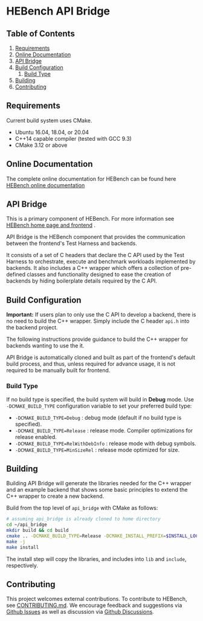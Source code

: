 # HEBench API Bridge

## Table of Contents
1. [Requirements](#requirements1)
2. [Online Documentation](#online-documentation)
3. [API Bridge](#api-bridge)
4. [Build Configuration](#build-configuration)
   1. [Build Type](#build-type)
5. [Building](#building)
8. [Contributing](#contributing)


## Requirements <a name="requirements1"></a>
Current build system uses CMake.

- Ubuntu 16.04, 18.04, or 20.04
- C++14 capable compiler (tested with GCC 9.3)
- CMake 3.12 or above

## Online Documentation <a name="online-documentation"></a>
The complete online documentation for HEBench can be found here [HEBench online documentation](https://hebench.github.io/frontend)

## API Bridge <a name="api-bridge"></a>

This is a primary component of HEBench. For more information see [HEBench home page and frontend](https://github.com/hebench/frontend) .

API Bridge is the HEBench component that provides the communication between the frontend's Test Harness and backends.

It consists of a set of C headers that declare the C API used by the Test Harness to orchestrate, execute and benchmark workloads implemented by backends. It also includes a C++ wrapper which offers a collection of pre-defined classes and functionality designed to ease the creation of backends by hiding boilerplate details required by the C API.

## Build Configuration <a name="build-configuration"></a>

**Important:** If users plan to only use the C API to develop a backend, there is no need to build the C++ wrapper. Simply include the C header `api.h` into the backend project.

The following instructions provide guidance to build the C++ wrapper for backends wanting to use the it.

API Bridge is automatically cloned and built as part of the frontend's default build process, and thus, unless required for advance usage, it is not required to be manually built for frontend.

### Build Type <a name="build-type"></a>

If no build type is specified, the build system will build in <b>Debug</b> mode. Use `-DCMAKE_BUILD_TYPE` configuration variable to set your preferred build type:

- `-DCMAKE_BUILD_TYPE=Debug` : debug mode (default if no build type is specified).
- `-DCMAKE_BUILD_TYPE=Release` : release mode. Compiler optimizations for release enabled.
- `-DCMAKE_BUILD_TYPE=RelWithDebInfo` : release mode with debug symbols.
- `-DCMAKE_BUILD_TYPE=MinSizeRel` : release mode optimized for size.

## Building <a name="building"></a>

Building API Bridge will generate the libraries needed for the C++ wrapper and an example backend that shows some basic principles to extend the C++ wrapper to create a new backend.

Build from the top level of `api_bridge` with CMake as follows:

```bash
# assuming api_bridge is already cloned to home directory
cd ~/api_bridge
mkdir build && cd build
cmake .. -DCMAKE_BUILD_TYPE=Release -DCMAKE_INSTALL_PREFIX=$INSTALL_LOCATION # change install location at will
make -j
make install
```

The install step will copy the libraries, and includes into `lib` and `include`, respectively.

## Contributing <a name="contributing"></a>

This project welcomes external contributions. To contribute to HEBench, see [CONTRIBUTING.md](CONTRIBUTING.md). We encourage feedback and suggestions via [Github Issues](https://github.com/hebench/api-bridge/issues) as well as discussion via [Github Discussions](https://github.com/hebench/api-bridge/discussions).
